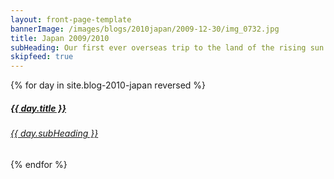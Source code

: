 ```yaml
---
layout: front-page-template
bannerImage: /images/blogs/2010japan/2009-12-30/img_0732.jpg
title: Japan 2009/2010
subHeading: Our first ever overseas trip to the land of the rising sun. We only visited Tokyo this trip but it was such a great intro into the wonder that is Japan.
skipfeed: true
---
```


<div class="text-uppercase adventure-list experience">
  {% for day in site.blog-2010-japan reversed %}
    <div class="col-md-6 col-sm-6 animated fadeInUp" data-wow-delay="0.1s" data-wow-duration="1s">
      <a href="{{day.url | prepend: site.baseurl}}">
        <img src="{{ day.bannerImage }}"  alt="" class="img-responsive">
        <div class="overlay-lnk text-uppercase text-center">
          <i class="icon icon-streetsign"></i>
          <h5>{{ day.title }}</h5>
          <h6>{{ day.subHeading }}</h6>
        </div>
      </a>
    </div>
  {% endfor %}
</div>
